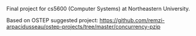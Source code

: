 Final project for cs5600 (Computer Systems) at Northeastern University. 

Based on OSTEP suggested project: https://github.com/remzi-arpacidusseau/ostep-projects/tree/master/concurrency-pzip
